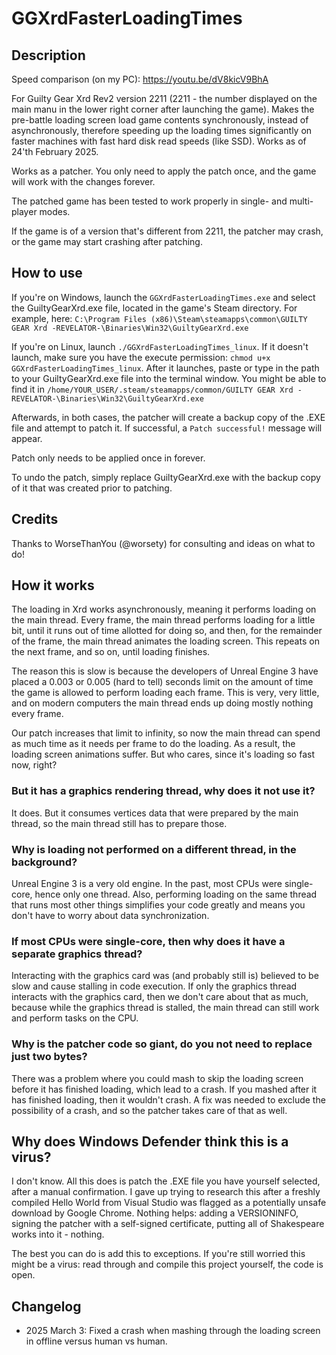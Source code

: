 # GGXrdFasterLoadingTimes

## Description

Speed comparison (on my PC):
<https://youtu.be/dV8kicV9BhA>

For Guilty Gear Xrd Rev2 version 2211 (2211 - the number displayed on the main manu in the lower right corner after launching the game). Makes the pre-battle loading screen load game contents synchronously, instead of asynchronously, therefore speeding up the loading times significantly on faster machines with fast hard disk read speeds (like SSD). Works as of 24'th February 2025.

Works as a patcher. You only need to apply the patch once, and the game will work with the changes forever.

The patched game has been tested to work properly in single- and multi-player modes.

If the game is of a version that's different from 2211, the patcher may crash, or the game may start crashing after patching.

## How to use

If you're on Windows, launch the `GGXrdFasterLoadingTimes.exe` and select the GuiltyGearXrd.exe file, located in the game's Steam directory. For example, here: `C:\Program Files (x86)\Steam\steamapps\common\GUILTY GEAR Xrd -REVELATOR-\Binaries\Win32\GuiltyGearXrd.exe`

If you're on Linux, launch `./GGXrdFasterLoadingTimes_linux`. If it doesn't launch, make sure you have the execute permission: `chmod u+x GGXrdFasterLoadingTimes_linux`. After it launches, paste or type in the path to your GuiltyGearXrd.exe file into the terminal window. You might be able to find it in `/home/YOUR_USER/.steam/steamapps/common/GUILTY GEAR Xrd -REVELATOR-\Binaries\Win32\GuiltyGearXrd.exe`

Afterwards, in both cases, the patcher will create a backup copy of the .EXE file and attempt to patch it. If successful, a `Patch successful!` message will appear.

Patch only needs to be applied once in forever.

To undo the patch, simply replace GuiltyGearXrd.exe with the backup copy of it that was created prior to patching.

## Credits

Thanks to WorseThanYou (@worsety) for consulting and ideas on what to do!

## How it works

The loading in Xrd works asynchronously, meaning it performs loading on the main thread. Every frame, the main thread performs loading for a little bit, until it runs out of time allotted for doing so, and then, for the remainder of the frame, the main thread animates the loading screen. This repeats on the next frame, and so on, until loading finishes.

The reason this is slow is because the developers of Unreal Engine 3 have placed a 0.003 or 0.005 (hard to tell) seconds limit on the amount of time the game is allowed to perform loading each frame. This is very, very little, and on modern computers the main thread ends up doing mostly nothing every frame.

Our patch increases that limit to infinity, so now the main thread can spend as much time as it needs per frame to do the loading. As a result, the loading screen animations suffer. But who cares, since it's loading so fast now, right?

### But it has a graphics rendering thread, why does it not use it?

It does. But it consumes vertices data that were prepared by the main thread, so the main thread still has to prepare those.

### Why is loading not performed on a different thread, in the background?

Unreal Engine 3 is a very old engine. In the past, most CPUs were single-core, hence only one thread. Also, performing loading on the same thread that runs most other things simplifies your code greatly and means you don't have to worry about data synchronization.

### If most CPUs were single-core, then why does it have a separate graphics thread?

Interacting with the graphics card was (and probably still is) believed to be slow and cause stalling in code execution. If only the graphics thread interacts with the graphics card, then we don't care about that as much, because while the graphics thread is stalled, the main thread can still work and perform tasks on the CPU.

### Why is the patcher code so giant, do you not need to replace just two bytes?

There was a problem where you could mash to skip the loading screen before it has finished loading, which lead to a crash. If you mashed after it has finished loading, then it wouldn't crash. A fix was needed to exclude the possibility of a crash, and so the patcher takes care of that as well.

## Why does Windows Defender think this is a virus?

I don't know. All this does is patch the .EXE file you have yourself selected, after a manual confirmation. I gave up trying to research this after a freshly compiled Hello World from Visual Studio was flagged as a potentially unsafe download by Google Chrome. Nothing helps: adding a VERSIONINFO, signing the patcher with a self-signed certificate, putting all of Shakespeare works into it - nothing.

The best you can do is add this to exceptions. If you're still worried this might be a virus: read through and compile this project yourself, the code is open.

## Changelog

- 2025 March 3: Fixed a crash when mashing through the loading screen in offline versus human vs human.
